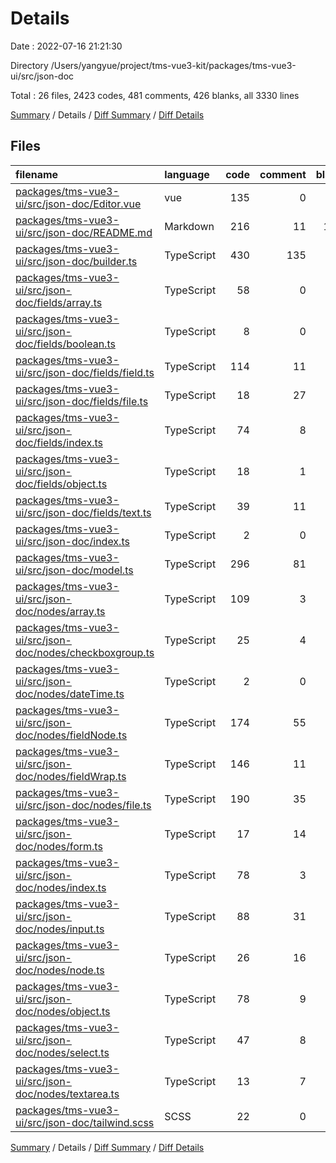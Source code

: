 # Details

Date : 2022-07-16 21:21:30

Directory /Users/yangyue/project/tms-vue3-kit/packages/tms-vue3-ui/src/json-doc

Total : 26 files,  2423 codes, 481 comments, 426 blanks, all 3330 lines

[Summary](results.md) / Details / [Diff Summary](diff.md) / [Diff Details](diff-details.md)

## Files
| filename | language | code | comment | blank | total |
| :--- | :--- | ---: | ---: | ---: | ---: |
| [packages/tms-vue3-ui/src/json-doc/Editor.vue](/packages/tms-vue3-ui/src/json-doc/Editor.vue) | vue | 135 | 0 | 10 | 145 |
| [packages/tms-vue3-ui/src/json-doc/README.md](/packages/tms-vue3-ui/src/json-doc/README.md) | Markdown | 216 | 11 | 128 | 355 |
| [packages/tms-vue3-ui/src/json-doc/builder.ts](/packages/tms-vue3-ui/src/json-doc/builder.ts) | TypeScript | 430 | 135 | 68 | 633 |
| [packages/tms-vue3-ui/src/json-doc/fields/array.ts](/packages/tms-vue3-ui/src/json-doc/fields/array.ts) | TypeScript | 58 | 0 | 9 | 67 |
| [packages/tms-vue3-ui/src/json-doc/fields/boolean.ts](/packages/tms-vue3-ui/src/json-doc/fields/boolean.ts) | TypeScript | 8 | 0 | 2 | 10 |
| [packages/tms-vue3-ui/src/json-doc/fields/field.ts](/packages/tms-vue3-ui/src/json-doc/fields/field.ts) | TypeScript | 114 | 11 | 21 | 146 |
| [packages/tms-vue3-ui/src/json-doc/fields/file.ts](/packages/tms-vue3-ui/src/json-doc/fields/file.ts) | TypeScript | 18 | 27 | 7 | 52 |
| [packages/tms-vue3-ui/src/json-doc/fields/index.ts](/packages/tms-vue3-ui/src/json-doc/fields/index.ts) | TypeScript | 74 | 8 | 6 | 88 |
| [packages/tms-vue3-ui/src/json-doc/fields/object.ts](/packages/tms-vue3-ui/src/json-doc/fields/object.ts) | TypeScript | 18 | 1 | 4 | 23 |
| [packages/tms-vue3-ui/src/json-doc/fields/text.ts](/packages/tms-vue3-ui/src/json-doc/fields/text.ts) | TypeScript | 39 | 11 | 5 | 55 |
| [packages/tms-vue3-ui/src/json-doc/index.ts](/packages/tms-vue3-ui/src/json-doc/index.ts) | TypeScript | 2 | 0 | 2 | 4 |
| [packages/tms-vue3-ui/src/json-doc/model.ts](/packages/tms-vue3-ui/src/json-doc/model.ts) | TypeScript | 296 | 81 | 34 | 411 |
| [packages/tms-vue3-ui/src/json-doc/nodes/array.ts](/packages/tms-vue3-ui/src/json-doc/nodes/array.ts) | TypeScript | 109 | 3 | 11 | 123 |
| [packages/tms-vue3-ui/src/json-doc/nodes/checkboxgroup.ts](/packages/tms-vue3-ui/src/json-doc/nodes/checkboxgroup.ts) | TypeScript | 25 | 4 | 4 | 33 |
| [packages/tms-vue3-ui/src/json-doc/nodes/dateTime.ts](/packages/tms-vue3-ui/src/json-doc/nodes/dateTime.ts) | TypeScript | 2 | 0 | 2 | 4 |
| [packages/tms-vue3-ui/src/json-doc/nodes/fieldNode.ts](/packages/tms-vue3-ui/src/json-doc/nodes/fieldNode.ts) | TypeScript | 174 | 55 | 31 | 260 |
| [packages/tms-vue3-ui/src/json-doc/nodes/fieldWrap.ts](/packages/tms-vue3-ui/src/json-doc/nodes/fieldWrap.ts) | TypeScript | 146 | 11 | 20 | 177 |
| [packages/tms-vue3-ui/src/json-doc/nodes/file.ts](/packages/tms-vue3-ui/src/json-doc/nodes/file.ts) | TypeScript | 190 | 35 | 16 | 241 |
| [packages/tms-vue3-ui/src/json-doc/nodes/form.ts](/packages/tms-vue3-ui/src/json-doc/nodes/form.ts) | TypeScript | 17 | 14 | 5 | 36 |
| [packages/tms-vue3-ui/src/json-doc/nodes/index.ts](/packages/tms-vue3-ui/src/json-doc/nodes/index.ts) | TypeScript | 78 | 3 | 4 | 85 |
| [packages/tms-vue3-ui/src/json-doc/nodes/input.ts](/packages/tms-vue3-ui/src/json-doc/nodes/input.ts) | TypeScript | 88 | 31 | 7 | 126 |
| [packages/tms-vue3-ui/src/json-doc/nodes/node.ts](/packages/tms-vue3-ui/src/json-doc/nodes/node.ts) | TypeScript | 26 | 16 | 7 | 49 |
| [packages/tms-vue3-ui/src/json-doc/nodes/object.ts](/packages/tms-vue3-ui/src/json-doc/nodes/object.ts) | TypeScript | 78 | 9 | 10 | 97 |
| [packages/tms-vue3-ui/src/json-doc/nodes/select.ts](/packages/tms-vue3-ui/src/json-doc/nodes/select.ts) | TypeScript | 47 | 8 | 4 | 59 |
| [packages/tms-vue3-ui/src/json-doc/nodes/textarea.ts](/packages/tms-vue3-ui/src/json-doc/nodes/textarea.ts) | TypeScript | 13 | 7 | 3 | 23 |
| [packages/tms-vue3-ui/src/json-doc/tailwind.scss](/packages/tms-vue3-ui/src/json-doc/tailwind.scss) | SCSS | 22 | 0 | 6 | 28 |

[Summary](results.md) / Details / [Diff Summary](diff.md) / [Diff Details](diff-details.md)